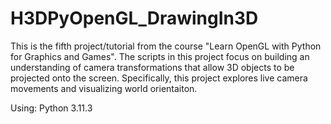 # H3DPyOpenGL_DrawingIn3D
This is the fifth project/tutorial from the course "Learn OpenGL with Python for Graphics and Games". The scripts in this project focus on building an understanding of camera transformations that allow 3D objects to be projected onto the screen. Specifically, this project explores live camera movements and visualizing world orientaiton.

Using: Python 3.11.3
